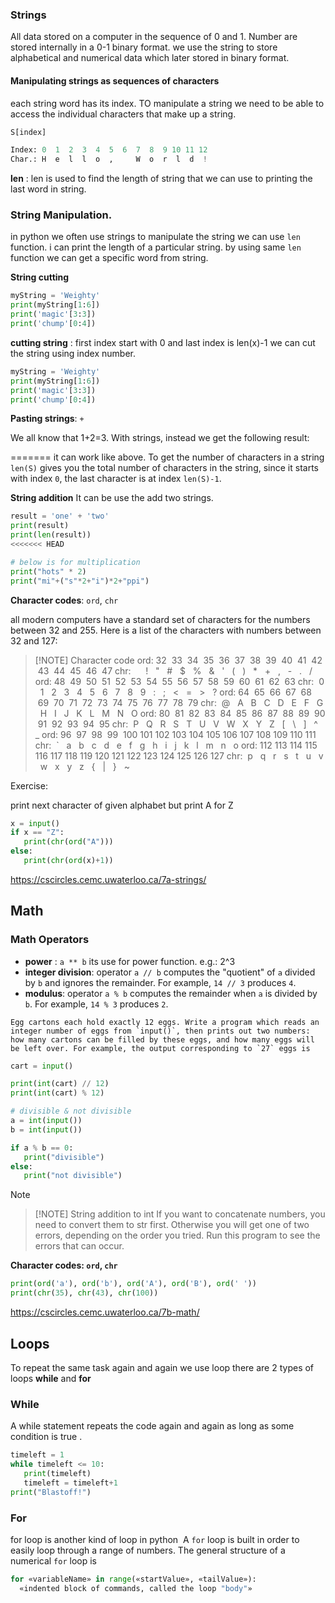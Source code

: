 ### Strings

All data stored on a computer in the sequence of 0 and 1.
Number are stored internally in a 0-1 binary format.
we use the string to store alphabetical and numerical data which later stored in binary format.
#### Manipulating strings as sequences of characters

each string word has its index. TO manipulate a string we need to be able to access the individual characters that make up a string.

```python
S[index]
```

```python
Index: 0  1  2  3  4  5  6  7  8  9 10 11 12
Char.: H  e  l  l  o  ,     W  o  r  l  d  !
```

**len** : 
len is used to find the length of string that we can use to printing the last word in string.

### String Manipulation.

in python we often use strings to manipulate the string we can use `len` function.
i can print the length of a particular string. by using same `len` function we can get a specific word from string.

**String cutting**
```python
myString = 'Weighty'
print(myString[1:6])
print('magic'[3:3])
print('chump'[0:4])
```

**cutting string** :  first index start with 0 and last index is len(x)-1 we can cut the string using index number.
```python
myString = 'Weighty'
print(myString[1:6])
print('magic'[3:3])
print('chump'[0:4])
```

**Pasting strings**: `+`

We all know that 1+2=3. With strings, instead we get the following result:

=======
it can work like above. To get the number of characters in a string
`len(S)` gives you the total number of characters in the string, since it starts with index `0`, the last character is at index `len(S)-1`.

**String addition**
It can be use the add two strings.
```python
result = 'one' + 'two'
print(result)
print(len(result))
<<<<<<< HEAD

# below is for multiplication
print("hots" * 2)
print("mi"+("s"*2+"i")*2+"ppi")
```

**Character codes**: `ord`, `chr`

all modern computers have a standard set of characters for the numbers between 32 and 255. Here is a list of the characters with numbers between 32 and 127:


> [!NOTE] Character code
> ord: 32  33  34  35  36  37  38  39  40  41  42  43  44  45  46  47
chr:      !   "   #   $   %   &   '   (   )   *   +   ,   -   .   /
ord: 48  49  50  51  52  53  54  55  56  57  58  59  60  61  62  63
chr:  0   1   2   3   4   5   6   7   8   9   :   ;   <   =   >   ?
ord: 64  65  66  67  68  69  70  71  72  73  74  75  76  77  78  79
chr:  @   A   B   C   D   E   F   G   H   I   J   K   L   M   N   O
ord: 80  81  82  83  84  85  86  87  88  89  90  91  92  93  94  95
chr:  P   Q   R   S   T   U   V   W   X   Y   Z   [   \   ]   ^   _
ord: 96  97  98  99  100 101 102 103 104 105 106 107 108 109 110 111
chr:  `   a   b   c   d   e   f   g   h   i   j   k   l   m   n   o
ord: 112 113 114 115 116 117 118 119 120 121 122 123 124 125 126 127
chr:  p   q   r   s   t   u   v   w   x   y   z   {   |   }   ~

Exercise:

print next character of given alphabet but print A for Z 
```python
x = input()
if x == "Z":
   print(chr(ord("A")))
else:
   print(chr(ord(x)+1))
```

https://cscircles.cemc.uwaterloo.ca/7a-strings/
## Math

### Math Operators
- **power** : `a ** b` its use for power function. e.g.: 2^3
- **integer division**: operator `a // b` computes the "quotient" of `a` divided by `b` and ignores the remainder. For example, `14 // 3` produces `4`.
- **modulus**: operator `a % b` computes the remainder when `a` is divided by `b`. For example, `14 % 3` produces `2`.

```
Egg cartons each hold exactly 12 eggs. Write a program which reads an integer number of eggs from `input()`, then prints out two numbers: how many cartons can be filled by these eggs, and how many eggs will be left over. For example, the output corresponding to `27` eggs is
```
```python
cart = input()

print(int(cart) // 12)
print(int(cart) % 12)
```

```python
# divisible & not divisible
a = int(input())
b = int(input())

if a % b == 0:
   print("divisible")
else:
   print("not divisible")
```


> [!NOTE]
> > [!NOTE] String addition to int
> > If you want to concatenate numbers, you need to convert them to str first. Otherwise you will get one of two errors, depending on the order you tried. Run this program to see the errors that can occur.
> 
> **Character codes: `ord`, `chr`**
> 
> ```python
> print(ord('a'), ord('b'), ord('A'), ord('B'), ord(' '))
> print(chr(35), chr(43), chr(100))
> ```

https://cscircles.cemc.uwaterloo.ca/7b-math/

## Loops

To repeat the same task again and again we use loop there are 2 types of loops **while** and **for**

### While

A while statement repeats the code again and again as long as some condition is true .

```python
timeleft = 1
while timeleft <= 10:
   print(timeleft)
   timeleft = timeleft+1
print("Blastoff!")  
```

### For

for loop is another kind of loop in python  A `for` loop is built in order to easily loop through a range of numbers.
The general structure of a numerical `for` loop is

```python
for «variableName» in range(«startValue», «tailValue»):
  «indented block of commands, called the loop "body"»
```






